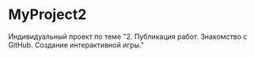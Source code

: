 # MyProject2
 Индивидуальный проект по теме "2. Публикация работ. Знакомство с GitHub. Создание интерактивной игры."
